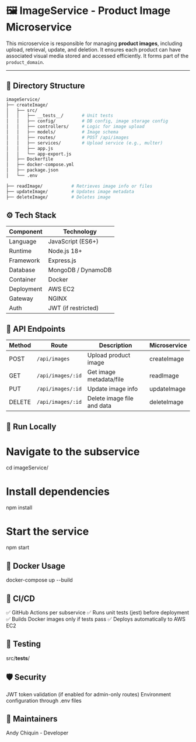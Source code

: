 # 🖼️ ImageService - Product Image Microservice

This microservice is responsible for managing **product images**, including upload, retrieval, update, and deletion. It ensures each product can have associated visual media stored and accessed efficiently. It forms part of the `product_domain`.

---

## 🧩 Directory Structure

```bash
imageService/
├── createImage/
│   ├── src/
│   │   ├── __tests__/       # Unit tests
│   │   ├── config/          # DB config, image storage config
│   │   ├── controllers/     # Logic for image upload
│   │   ├── models/          # Image schema
│   │   ├── routes/          # POST /api/images
│   │   ├── services/        # Upload service (e.g., multer)
│   │   ├── app.js
│   │   └── app-export.js
│   ├── Dockerfile
│   ├── docker-compose.yml
│   ├── package.json
│   └── .env

├── readImage/           # Retrieves image info or files
├── updateImage/         # Updates image metadata
├── deleteImage/         # Deletes image

```
## ⚙️ Tech Stack

| Component  | Technology          |
| ---------- | ------------------- |
| Language   | JavaScript (ES6+)   |
| Runtime    | Node.js 18+         |
| Framework  | Express.js          |
| Database   | MongoDB / DynamoDB  |
| Container  | Docker              |
| Deployment | AWS EC2             |
| Gateway    | NGINX               |
| Auth       | JWT (if restricted) |

## 📡 API Endpoints
| Method | Route             | Description                | Microservice |
| ------ | ----------------- | -------------------------- | ------------ |
| POST   | `/api/images`     | Upload product image       | createImage  |
| GET    | `/api/images/:id` | Get image metadata/file    | readImage    |
| PUT    | `/api/images/:id` | Update image info          | updateImage  |
| DELETE | `/api/images/:id` | Delete image file and data | deleteImage  |



## 🚀 Run Locally
# Navigate to the subservice
cd imageService/

# Install dependencies
npm install

# Start the service
npm start

## 🐳 Docker Usage
docker-compose up --build

## 🔄 CI/CD
✅ GitHub Actions per subservice
✅ Runs unit tests (jest) before deployment
✅ Builds Docker images only if tests pass
✅ Deploys automatically to AWS EC2

## 🧪 Testing
src/__tests__/

## 🛡️ Security
JWT token validation (if enabled for admin-only routes)
Environment configuration through .env files

## 🧠 Maintainers
Andy Chiquin - Developer 